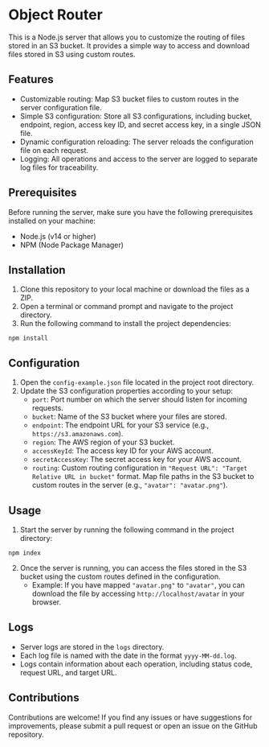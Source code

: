 # Object Router

This is a Node.js server that allows you to customize the routing of files stored in an S3 bucket. It provides a simple way to access and download files stored in S3 using custom routes.

## Features

-   Customizable routing: Map S3 bucket files to custom routes in the server configuration file.
-   Simple S3 configuration: Store all S3 configurations, including bucket, endpoint, region, access key ID, and secret access key, in a single JSON file.
-   Dynamic configuration reloading: The server reloads the configuration file on each request.
-   Logging: All operations and access to the server are logged to separate log files for traceability.

## Prerequisites

Before running the server, make sure you have the following prerequisites installed on your machine:

-   Node.js (v14 or higher)
-   NPM (Node Package Manager)

## Installation

1. Clone this repository to your local machine or download the files as a ZIP.
2. Open a terminal or command prompt and navigate to the project directory.
3. Run the following command to install the project dependencies:

```
npm install
```

## Configuration

1. Open the `config-example.json` file located in the project root directory.
2. Update the S3 configuration properties according to your setup:
    - `port`: Port number on which the server should listen for incoming requests.
    - `bucket`: Name of the S3 bucket where your files are stored.
    - `endpoint`: The endpoint URL for your S3 service (e.g., `https://s3.amazonaws.com`).
    - `region`: The AWS region of your S3 bucket.
    - `accessKeyId`: The access key ID for your AWS account.
    - `secretAccessKey`: The secret access key for your AWS account.
    - `routing`: Custom routing configuration in `"Request URL": "Target Relative URL in bucket"` format. Map file paths in the S3 bucket to custom routes in the server (e.g., `"avatar": "avatar.png"`).

## Usage

1. Start the server by running the following command in the project directory:

```
npm index
```

2. Once the server is running, you can access the files stored in the S3 bucket using the custom routes defined in the configuration.
    - Example: If you have mapped `"avatar.png"` to `"avatar"`, you can download the file by accessing `http://localhost/avatar` in your browser.

## Logs

-   Server logs are stored in the `logs` directory.
-   Each log file is named with the date in the format `yyyy-MM-dd.log`.
-   Logs contain information about each operation, including status code, request URL, and target URL.

## Contributions

Contributions are welcome! If you find any issues or have suggestions for improvements, please submit a pull request or open an issue on the GitHub repository.
